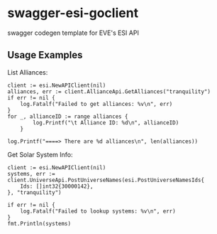 # swagger-esi-goclient

swagger codegen template for EVE's ESI API

## Usage Examples

List Alliances:

    client := esi.NewAPIClient(nil)
    alliances, err := client.AllianceApi.GetAlliances("tranquility")
    if err != nil {
        log.Fatalf("Failed to get alliances: %v\n", err)
    }
    for _, allianceID := range alliances {
            log.Printf("\t Alliance ID: %d\n", allianceID)
        }

    log.Printf("====> There are %d alliances\n", len(alliances))

Get Solar System Info:

    client := esi.NewAPIClient(nil)
    systems, err := client.UniverseApi.PostUniverseNames(esi.PostUniverseNamesIds{
		Ids: []int32{30000142},
	}, "tranquility")

	if err != nil {
		log.Fatalf("Failed to lookup systems: %v\n", err)
	}
	fmt.Println(systems)
